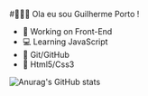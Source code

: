 #👨🏾‍💻 Ola eu sou Guilherme Porto !

- 🔭 Working on Front-End
- 💻 Learning JavaScript
- 📄 Git/GitHub
- 📄 Html5/Css3




![Anurag's GitHub stats](https://github-readme-stats.vercel.app/api?username=drportox&show_icons=true&theme=radical)
